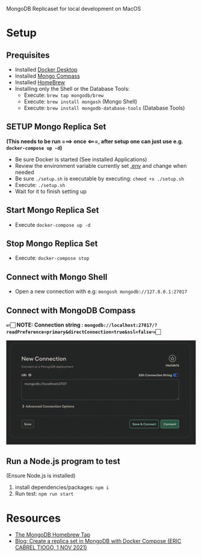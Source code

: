 MongoDB Replicaset for local development on MacOS
# Setup
## Prequisites

* Installed [Docker Desktop](https://www.docker.com/products/docker-desktop)
* Installed [Mongo Compass](https://www.mongodb.com/download-center/compass?tck=docs_compass)
* Installed [HomeBrew](https://brew.sh/)
* Installing only the Shell or the Database Tools:
    * Execute: `brew tap mongodb/brew`
    * Execute: `brew install mongosh` (Mongo Shell)
    * Execute: `brew install mongodb-database-tools` (Database Tools)

## SETUP Mongo Replica Set

__(This needs to be run ===> once <===, after setup one can just use e.g. `docker-compose up -d`)__

* Be sure Docker is started (See installed Applications)
* Review the environment variable currently set [.env](./.env) and change when needed
* Be sure `./setup.sh` is executable by executing: `chmod +x ./setup.sh`
* Execute: `./setup.sh`
* Wait for it to finish setting up

## Start Mongo Replica Set

* Execute `docker-compose up -d`
## Stop Mongo Replica Set

* Execute: `docker-compose stop`

## Connect with Mongo Shell

* Open a new connection with e.g: `mongosh mongodb://127.0.0.1:27017`

## Connect with MongoDB Compass

__👉🏻 NOTE: Connection string : `mongodb://localhost:27017/?readPreference=primary&directConnection=true&ssl=false`👈🏻__

<img src="./readme-assets/compass.png"/>

## Run a Node.js program to test

(Ensure Node.js is installed)

1. install dependencies/packages: `npm i`
1. Run test: `npm run start`


# Resources

- [The MongoDB Homebrew Tap](https://github.com/mongodb/homebrew-brew)
- [Blog: Create a replica set in MongoDB with Docker Compose (ERIC CABREL TIOGO, 1 NOV 2021)](https://blog.tericcabrel.com/mongodb-replica-set-docker-compose/)
